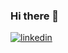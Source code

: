 ### Hi there 👋

[![linkedin](https://img.shields.io/badge/Linkedin-000000?style=for-the-badge&logo=Linkedin&logoColor=white)](https://www.linkedin.com/in/ferdiucuncu/)

<!--
**ferdiucuncu/ferdiucuncu** is a ✨ _special_ ✨ repository because its `README.md` (this file) appears on your GitHub profile.

Here are some ideas to get you started:

- 🔭 I’m currently working on ...
- 🌱 I’m currently learning ...
- 👯 I’m looking to collaborate on ...
- 🤔 I’m looking for help with ...
- 💬 Ask me about ...
- 📫 How to reach me: ...
- 😄 Pronouns: ...
- ⚡ Fun fact: ...
-->
